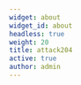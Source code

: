 ```yaml
---
widget: about
widget_id: about
headless: true
weight: 20
title: attack204
active: true
author: admin
---
```

